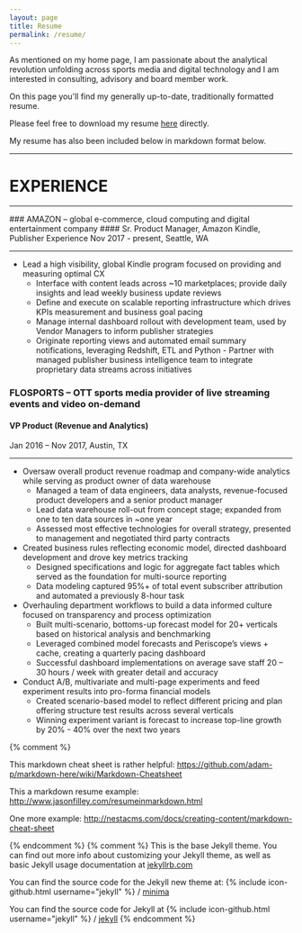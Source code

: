 ```yaml
---
layout: page
title: Resume
permalink: /resume/
---
```


As mentioned on my home page, I am passionate about the analytical revolution unfolding across sports media and digital technology and I am interested in consulting, advisory and board member work.

On this page you'll find my generally up-to-date, traditionally formatted resume.  

Please feel free to download my resume [here](/assets/Boller_Kevin_Resume_2018_vDistribute.pdf) directly.

My resume has also been included below in markdown format below.   

<hr>

# EXPERIENCE
<hr>
### AMAZON – global e-commerce, cloud computing and digital entertainment company
#### Sr. Product Manager, Amazon Kindle, Publisher Experience
Nov 2017 - present,  Seattle, WA
<hr>

* Lead a high visibility, global Kindle program focused on providing and measuring optimal CX 
  * Interface with content leads across ~10 marketplaces; provide daily insights and lead weekly business update reviews
  * Define and execute on scalable reporting infrastructure which drives KPIs measurement and business goal pacing
  * Manage internal dashboard rollout with development team, used by Vendor Managers to inform publisher strategies
  * Originate reporting views and automated email summary notifications, leveraging Redshift, ETL and Python - Partner with managed publisher business intelligence team to integrate proprietary data streams across initiatives

### FLOSPORTS – OTT sports media provider of live streaming events and video on-demand
#### VP Product (Revenue and Analytics)
Jan 2016 – Nov 2017,  Austin, TX
<hr>

* Oversaw overall product revenue roadmap and company-wide analytics while serving as product owner of data warehouse
  * Managed a team of data engineers, data analysts, revenue-focused product developers and a senior product manager
  * Lead data warehouse roll-out from concept stage; expanded from one to ten data sources in ~one year
  * Assessed most effective technologies for overall strategy, presented to management and negotiated third party contracts
* Created business rules reflecting economic model, directed dashboard development and drove key metrics tracking
  * Designed specifications and logic for aggregate fact tables which served as the foundation for multi-source reporting
  * Data modeling captured 95%+ of total event subscriber attribution and automated a previously 8-hour task
* Overhauling department workflows to build a data informed culture focused on transparency and process optimization
  * Built multi-scenario, bottoms-up forecast model for 20+ verticals based on historical analysis and benchmarking
  * Leveraged combined model forecasts and Periscope’s views + cache, creating a quarterly pacing dashboard
  * Successful dashboard implementations on average save staff 20 – 30 hours / week with greater detail and accuracy
* Conduct A/B, multivariate and multi-page experiments and feed experiment results into pro-forma financial models
  * Created scenario-based model to reflect different pricing and plan offering structure test results across several verticals
  * Winning experiment variant is forecast to increase top-line growth by 20% - 40% over the next two years



{% comment %}

This markdown cheat sheet is rather helpful:  https://github.com/adam-p/markdown-here/wiki/Markdown-Cheatsheet

This a markdown resume example:  http://www.jasonfilley.com/resumeinmarkdown.html

One more example:  http://nestacms.com/docs/creating-content/markdown-cheat-sheet

{% endcomment %}
{% comment %} 
This is the base Jekyll theme. You can find out more info about customizing your Jekyll theme, 
as well as basic Jekyll usage documentation at [jekyllrb.com](https://jekyllrb.com/)


You can find the source code for the Jekyll new theme at:
{% include icon-github.html username="jekyll" %} /
[minima](https://github.com/jekyll/minima)

You can find the source code for Jekyll at
{% include icon-github.html username="jekyll" %} /
[jekyll](https://github.com/jekyll/jekyll)
{% endcomment %}
